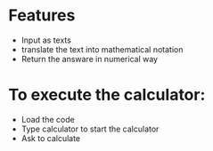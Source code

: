 # Features 
- Input as texts
- translate the text into mathematical notation
- Return the answare in numerical way

# To execute the calculator:
- Load the code
- Type calculator to start the calculator
- Ask to calculate
